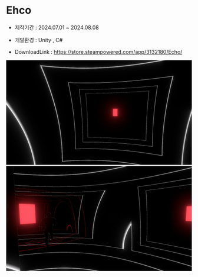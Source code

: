 # Ehco

* 제작기간 : 2024.07.01 ~ 2024.08.08

* 개발환경 : Unity , C#

* DownloadLink : https://store.steampowered.com/app/3132180/Echo/
  
![Alt text](readmeimg/EcoBackgroundImage03.jpg)
![Alt text](readmeimg/EcoBackgroundImage04.jpg)
